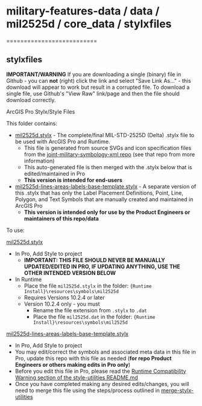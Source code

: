# military-features-data / data / mil2525d / core_data / stylxfiles
==========================

## stylxfiles

**IMPORTANT/WARNING** If you are downloading a single (binary) file in Github - you can **not** (right) click the link and select "Save Link As..." - this download will appear to work but result in a corrupted file. To download a single file, use Github's "View Raw" link/page and then the file should download correctly.

ArcGIS Pro Stylx/Style Files

This folder contains:

* [mil2525d.stylx](./mil2525d.stylx) - The complete/final MIL-STD-2525D (Delta) .stylx file to be used with ArcGIS Pro and Runtime.
    * This file is generated from source SVGs and icon specification files from the [joint-military-symbology-xml repo](https://github.com/Esri/joint-military-symbology-xml) (see that repo from more information)
    * This auto-generated file is then merged with the .stylx below that is edited/maintained in Pro
    * **This version is intended for end-users**
* [mil2525d-lines-areas-labels-base-template.stylx](./mil2525d-lines-areas-labels-base-template.stylx) - A separate version of this .stylx that has only the Label Placement Definitions, Point, Line, Polygon, and Text Symbols that are manually created and maintained in ArcGIS Pro
    * **This version is intended only for use by the Product Engineers or maintainers of this repo/data**

To use:

[mil2525d.stylx](./mil2525d.stylx)

* In Pro, Add Style to project
    * **IMPORTANT: THIS FILE SHOULD NEVER BE MANUALLY UPDATED/EDITED IN PRO, IF UPDATING ANYTHING, USE THE OTHER INTENDED VERSION BELOW**
* In Runtime 
    * Place the file `mil2525d.stylx` in the folder: `{Runtime Install}\resources\symbols\mil2525d`
    * Requires Versions 10.2.4 or later
    * Version 10.2.4 only - you must 
        * Rename the file extension from `.stylx` to `.dat`
        * Place the file `mil2525d.dat` in the folder: `{Runtime Install}\resources\symbols\mil2525d`

[mil2525d-lines-areas-labels-base-template.stylx](./mil2525d-lines-areas-labels-base-template.stylx)

* In Pro, Add Style to project
* You may edit/correct the symbols and associated meta data in this file in Pro, update this repo with this file as needed (**for repo Product Engineers or others making edits in Pro only**)
* Before you edit this file in Pro, please read the [Runtime Compatibility Warning section of the style-utilities README.md](../../utilities/style-utilities/README.md#important-warning-on-runtime-compatibility-before-you-begin)
* Once you have completed making any desired edits/changes, you will need to merge this file using the steps/process outlined in [merge-stylx-utilities](../../utilities/style-utilities/merge-stylx-utilities)
